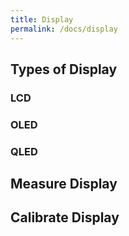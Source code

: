 ```yaml
---
title: Display
permalink: /docs/display
---
```


## Types of Display

### LCD

### OLED

### QLED

## Measure Display

## Calibrate Display
